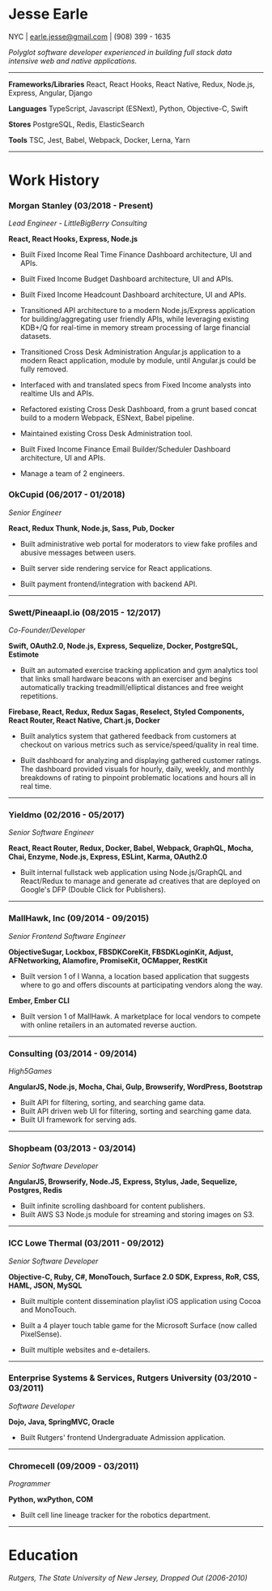 # Jesse Earle

NYC | earle.jesse@gmail.com | (908) 399 - 1635

_Polyglot software developer experienced in building full stack data intensive web and native applications._

---

**Frameworks/Libraries** React, React Hooks, React Native, Redux, Node.js, Express, Angular, Django

**Languages** TypeScript, Javascript (ESNext), Python, Objective-C, Swift

**Stores** PostgreSQL, Redis, ElasticSearch

**Tools** TSC, Jest, Babel, Webpack, Docker, Lerna, Yarn

---

# Work History

### Morgan Stanley (03/2018 - Present)

_Lead Engineer - LittleBigBerry Consulting_

**React, React Hooks, Express, Node.js**

- Built Fixed Income Real Time Finance Dashboard architecture, UI and APIs.

- Built Fixed Income Budget Dashboard architecture, UI and APIs.

- Built Fixed Income Headcount Dashboard architecture, UI and APIs.

- Transitioned API architecture to a modern Node.js/Express application for building/aggregating user friendly APIs, while leveraging existing KDB+/Q for real-time in memory stream processing of large financial datasets.

- Transitioned Cross Desk Administration Angular.js application to a modern React application, module by module, until Angular.js could be fully removed.

- Interfaced with and translated specs from Fixed Income analysts into realtime UIs and APIs.

- Refactored existing Cross Desk Dashboard, from a grunt based concat build to a modern Webpack, ESNext, Babel pipeline.

- Maintained existing Cross Desk Administration tool.

- Built Fixed Income Finance Email Builder/Scheduler Dashboard architecture, UI and APIs.

- Manage a team of 2 engineers.

### OkCupid (06/2017 - 01/2018)

_Senior Engineer_

**React, Redux Thunk, Node.js, Sass, Pub, Docker**

- Built administrative web portal for moderators to view fake profiles and abusive messages between users.

- Built server side rendering service for React applications.

- Built payment frontend/integration with backend API.

---

### Swett/Pineaapl.io (08/2015 - 12/2017)

_Co-Founder/Developer_

**Swift, OAuth2.0, Node.js, Express, Sequelize, Docker, PostgreSQL, Estimote**

- Built an automated exercise tracking application and gym analytics tool that links small hardware beacons with an exerciser and begins automatically tracking treadmill/elliptical distances and free weight repetitions.

**Firebase, React, Redux, Redux Sagas, Reselect, Styled Components, React Router, React Native, Chart.js, Docker**

- Built analytics system that gathered feedback from customers at checkout on various metrics such as service/speed/quality in real time.

- Built dashboard for analyzing and displaying gathered customer ratings. The dashboard provided visuals for hourly, daily, weekly, and monthly breakdowns of rating to pinpoint problematic locations and hours all in real time.

---

### Yieldmo (02/2016 - 05/2017)

_Senior Software Engineer_

**React, React Router, Redux, Docker, Babel, Webpack, GraphQL, Mocha, Chai, Enzyme, Node.js, Express, ESLint, Karma, OAuth2.0**

- Built internal fullstack web application using Node.js/GraphQL and React/Redux to manage and generate ad creatives that are deployed on Google's DFP (Double Click for Publishers).

---

### MallHawk, Inc (09/2014 - 09/2015)

_Senior Frontend Software Engineer_

**ObjectiveSugar, Lockbox, FBSDKCoreKit, FBSDKLoginKit, Adjust, AFNetworking, Alamofire, PromiseKit, OCMapper, RestKit**

- Built version 1 of I Wanna, a location based application that suggests where to go and offers discounts at participating vendors along the way.

**Ember, Ember CLI**

- Built version 1 of MallHawk. A marketplace for local vendors to compete with online retailers in an automated reverse auction.

---

### Consulting (03/2014 - 09/2014)

_High5Games_

**AngularJS, Node.js, Mocha, Chai, Gulp, Browserify, WordPress, Bootstrap**

- Built API for filtering, sorting, and searching game data.
- Built API driven web UI for filtering, sorting and searching game data.
- Built UI framework for serving ads.

---

### Shopbeam (03/2013 - 03/2014)

_Senior Software Developer_

**AngularJS, Browserify, Node.JS, Express, Stylus, Jade, Sequelize, Postgres, Redis**

- Built infinite scrolling dashboard for content publishers.
- Built AWS S3 Node.js module for streaming and storing images on S3.

---

### ICC Lowe Thermal (03/2011 - 09/2012)

_Senior Software Developer_

**Objective-C, Ruby, C#, MonoTouch, Surface 2.0 SDK, Express, RoR, CSS, HAML, JSON, MySQL**

- Built multiple content dissemination playlist iOS application using Cocoa and MonoTouch.

- Built a 4 player touch table game for the Microsoft Surface (now called PixelSense).

- Built multiple websites and e-detailers.

---

### Enterprise Systems & Services, Rutgers University (03/2010 - 03/2011)

_Software Developer_

**Dojo, Java, SpringMVC, Oracle**

- Built Rutgers' frontend Undergraduate Admission application.

---

### Chromecell (09/2009 - 03/2011)

_Programmer_

**Python, wxPython, COM**

- Built cell line lineage tracker for the robotics department.

---

# Education

_Rutgers, The State University of New Jersey, Dropped Out (2006-2010)_
